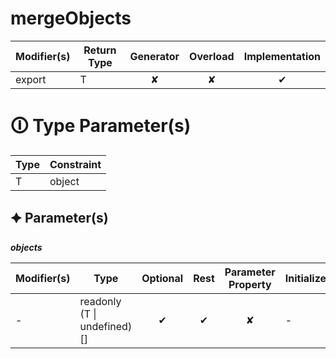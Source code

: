 # mergeObjects

| Modifier(s)                            | Return Type                    | Generator                        | Overload                         | Implementation                        |
|----------------------------------------|--------------------------------|:--------------------------------:|:--------------------------------:|:-------------------------------------:|
| export | T | ✘ | ✘  | ✔ |

# &#128712; Type Parameter(s)

| Type | Constraint |
| ---- | ---------- |
| T    | object     |

## &#128966; Parameter(s)

_**objects**_

| Modifier(s)                              | Type                        | Optional                           | Rest                          | Parameter Property                          | Initializer                       |
|------------------------------------------|-----------------------------|:----------------------------------:|:-----------------------------:|:-------------------------------------------:|-----------------------------------|
| - | readonly (T &#124; undefined)[] | ✔  | ✔ | ✘ | - |
